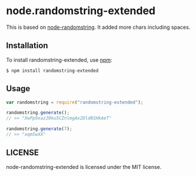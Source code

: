 # node.randomstring-extended

This is based on [node-randomstring](http://github.com/eliaskg/node-randomstring). It added more chars including spaces.

## Installation

To install randomstring-extended, use [npm](http://github.com/isaacs/npm):

    $ npm install randomstring-extended

## Usage

```javascript
var randomstring = require("randomstring-extended");

randomstring.generate();
// >> "XwPp9xazJ0ku5CZnlmgAx2Dld8SHkAeT"

randomstring.generate(7);
// >> "xqm5wXX"
```

## LICENSE

node-randomstring-extended is licensed under the MIT license.
